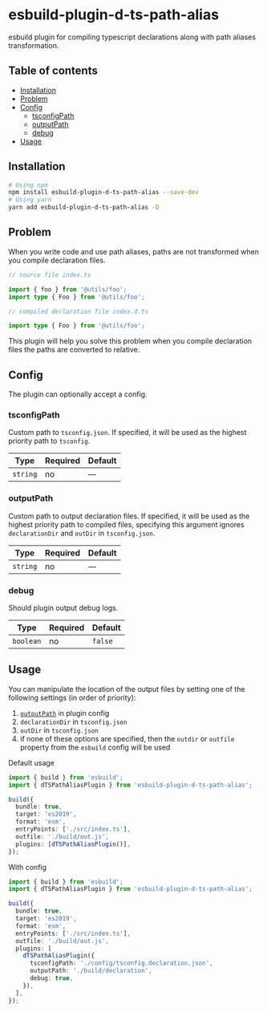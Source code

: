 # esbuild-plugin-d-ts-path-alias

esbuild plugin for compiling typescript declarations along with path aliases transformation.

## Table of contents

- [Installation](#installation)
- [Problem](#problem)
- [Config](#config)
  - [tsconfigPath](#tsconfigpath)
  - [outputPath](#outputpath)
  - [debug](#debug)
- [Usage](#usage)

## Installation

```sh
# Using npm
npm install esbuild-plugin-d-ts-path-alias --save-dev
# Using yarn
yarn add esbuild-plugin-d-ts-path-alias -D
```

## Problem

When you write code and use path aliases, paths are not transformed when you compile declaration files.

```ts
// source file index.ts

import { foo } from '@utils/foo';
import type { Foo } from '@utils/foo';
```

```ts
// compiled declaration file index.d.ts

import type { Foo } from '@utils/foo';
```

This plugin will help you solve this problem when you compile declaration files the paths are converted to relative.

## Config

The plugin can optionally accept a config.

### tsconfigPath

Custom path to `tsconfig.json`. If specified, it will be used as the highest priority path to `tsconfig`.

| Type     | Required | Default |
| -------- | -------- | ------- |
| `string` | no       | —       |

### outputPath

Custom path to output declaration files. If specified, it will be used as the highest priority path to compiled files, specifying this argument ignores `declarationDir` and `outDir` in `tsconfig.json`.

| Type     | Required | Default |
| -------- | -------- | ------- |
| `string` | no       | —       |

### debug

Should plugin output debug logs.

| Type      | Required | Default |
| --------- | -------- | ------- |
| `boolean` | no       | `false` |

## Usage

You can manipulate the location of the output files by setting one of the following settings (in order of priority):

1. [`outputPath`](#outputpath) in plugin config
2. `declarationDir` in `tsconfig.json`
3. `outDir` in `tsconfig.json`
4. if none of these options are specified, then the `outdir` or `outfile` property from the `esbuild` config will be used

Default usage

```ts
import { build } from 'esbuild';
import { dTSPathAliasPlugin } from 'esbuild-plugin-d-ts-path-alias';

build({
  bundle: true,
  target: 'es2019',
  format: 'esm',
  entryPoints: ['./src/index.ts'],
  outfile: './build/out.js',
  plugins: [dTSPathAliasPlugin()],
});
```

With config

```ts
import { build } from 'esbuild';
import { dTSPathAliasPlugin } from 'esbuild-plugin-d-ts-path-alias';

build({
  bundle: true,
  target: 'es2019',
  format: 'esm',
  entryPoints: ['./src/index.ts'],
  outfile: './build/out.js',
  plugins: [
    dTSPathAliasPlugin({
      tsconfigPath: './config/tsconfig.declaration.json',
      outputPath: './build/declaration',
      debug: true,
    }),
  ],
});
```
